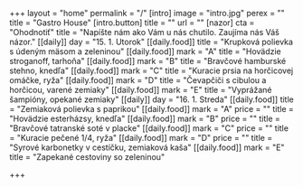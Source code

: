 +++
layout = "home"
permalink = "/"
[intro]
image = "intro.jpg"
perex = ""
title = "Gastro House"
[intro.button]
title = ""
url = ""
[nazor]
cta = "Ohodnotiť"
title = "Napíšte nám ako Vám u nás chutilo. Zaujíma nás Váš názor."
[[daily]]
day = "15. 1. Utorok"
[[daily.food]]
title = "Krupková polievka s údeným mäsom a zeleninou"
[[daily.food]]
mark = "A"
title = "Hovädzie stroganoff, tarhoňa"
[[daily.food]]
mark = "B"
title = "Bravčové hamburské stehno, knedľa"
[[daily.food]]
mark = "C"
title = "Kuracie prsia na horčicovej omáčke, ryža"
[[daily.food]]
mark = "D"
title = "Čevapčiči s cibulou a horčicou, varené zemiaky"
[[daily.food]]
mark = "E"
title = "Vyprážané šampióny, opekané zemiaky"
[[daily]]
day = "16. 1. Streda"
[[daily.food]]
title = "Zemiaková polievka s paprikou"
[[daily.food]]
mark = "A"
price = ""
title = "Hovädzie esterházsy, knedľa"
[[daily.food]]
mark = "B"
price = ""
title = "Bravčové tatranské soté v placke"
[[daily.food]]
mark = "C"
price = ""
title = "Kuracie pečené 1/4, ryža"
[[daily.food]]
mark = "D"
price = ""
title = "Syrové karbonetky v cestíčku, zemiaková kaša"
[[daily.food]]
mark = "E"
title = "Zapekané cestoviny so zeleninou"

+++

